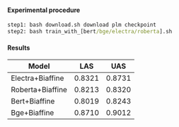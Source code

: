 #### Experimental procedure

```cmd
step1: bash download.sh download plm checkpoint
step2: bash train_with_[bert/bge/electra/roberta].sh
```

#### Results

| Model            | LAS | UAS |
|------------------|-----------|-----------|
| Electra+Biaffine | 0.8321    | 0.8731    |
| Roberta+Biaffine | 0.8213    | 0.8320    |
| Bert+Biaffine    | 0.8019    | 0.8243    |
| Bge+Biaffine     | 0.8710    | 0.9012    |